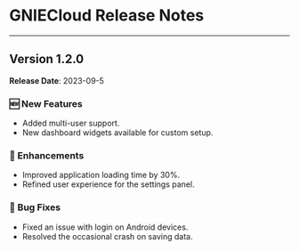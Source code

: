 # GNIECloud Release Notes

---

## Version 1.2.0
**Release Date**: 2023-09-5

### 🆕 New Features
- Added multi-user support.
- New dashboard widgets available for custom setup.

### 🔧 Enhancements
- Improved application loading time by 30%.
- Refined user experience for the settings panel.

### 🐛 Bug Fixes
- Fixed an issue with login on Android devices.
- Resolved the occasional crash on saving data.
